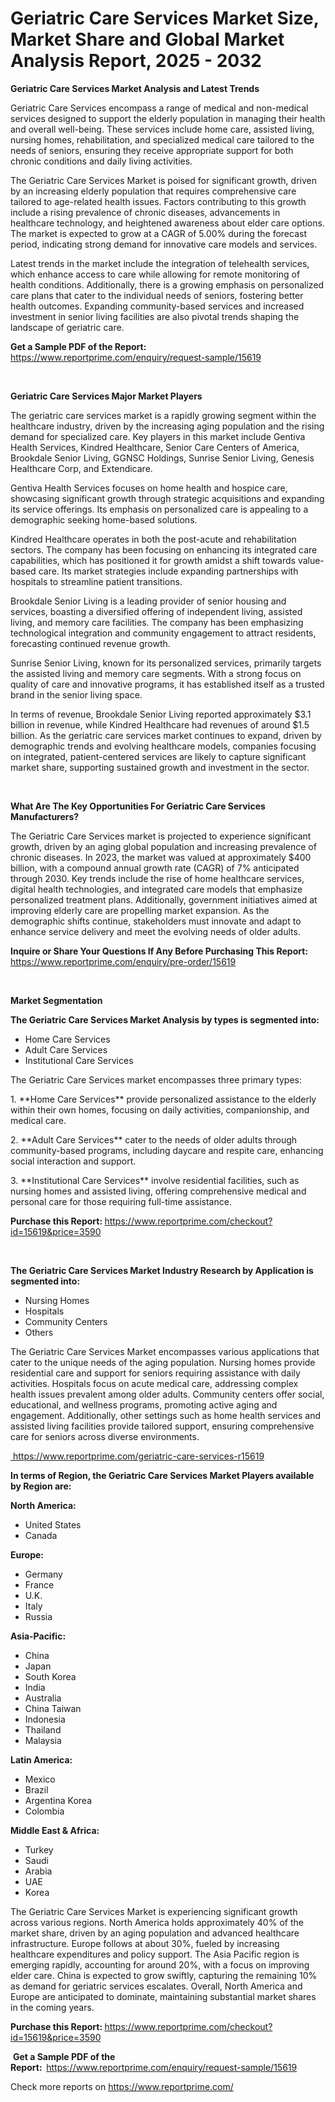 <p><h1>Geriatric Care Services Market Size, Market Share and Global Market Analysis Report, 2025 - 2032</h1></p><p><strong>Geriatric Care Services Market Analysis and Latest Trends</strong></p>
<p><p>Geriatric Care Services encompass a range of medical and non-medical services designed to support the elderly population in managing their health and overall well-being. These services include home care, assisted living, nursing homes, rehabilitation, and specialized medical care tailored to the needs of seniors, ensuring they receive appropriate support for both chronic conditions and daily living activities.</p><p>The Geriatric Care Services Market is poised for significant growth, driven by an increasing elderly population that requires comprehensive care tailored to age-related health issues. Factors contributing to this growth include a rising prevalence of chronic diseases, advancements in healthcare technology, and heightened awareness about elder care options. The market is expected to grow at a CAGR of 5.00% during the forecast period, indicating strong demand for innovative care models and services.</p><p>Latest trends in the market include the integration of telehealth services, which enhance access to care while allowing for remote monitoring of health conditions. Additionally, there is a growing emphasis on personalized care plans that cater to the individual needs of seniors, fostering better health outcomes. Expanding community-based services and increased investment in senior living facilities are also pivotal trends shaping the landscape of geriatric care.</p></p>
<p><strong>Get a Sample PDF of the Report:&nbsp;</strong> <a href="https://www.reportprime.com/enquiry/request-sample/15619?utm_campaign=3528&utm_medium=2&utm_source=Github&utm_content=ia&utm_term=20032025&utm_id=geriatric-care-services">https://www.reportprime.com/enquiry/request-sample/15619</a></p>
<p>&nbsp;</p>
<p><strong>Geriatric Care Services Major Market Players</strong></p>
<p><p>The geriatric care services market is a rapidly growing segment within the healthcare industry, driven by the increasing aging population and the rising demand for specialized care. Key players in this market include Gentiva Health Services, Kindred Healthcare, Senior Care Centers of America, Brookdale Senior Living, GGNSC Holdings, Sunrise Senior Living, Genesis Healthcare Corp, and Extendicare. </p><p>Gentiva Health Services focuses on home health and hospice care, showcasing significant growth through strategic acquisitions and expanding its service offerings. Its emphasis on personalized care is appealing to a demographic seeking home-based solutions.</p><p>Kindred Healthcare operates in both the post-acute and rehabilitation sectors. The company has been focusing on enhancing its integrated care capabilities, which has positioned it for growth amidst a shift towards value-based care. Its market strategies include expanding partnerships with hospitals to streamline patient transitions.</p><p>Brookdale Senior Living is a leading provider of senior housing and services, boasting a diversified offering of independent living, assisted living, and memory care facilities. The company has been emphasizing technological integration and community engagement to attract residents, forecasting continued revenue growth.</p><p>Sunrise Senior Living, known for its personalized services, primarily targets the assisted living and memory care segments. With a strong focus on quality of care and innovative programs, it has established itself as a trusted brand in the senior living space.</p><p>In terms of revenue, Brookdale Senior Living reported approximately $3.1 billion in revenue, while Kindred Healthcare had revenues of around $1.5 billion. As the geriatric care services market continues to expand, driven by demographic trends and evolving healthcare models, companies focusing on integrated, patient-centered services are likely to capture significant market share, supporting sustained growth and investment in the sector.</p></p>
<p>&nbsp;</p>
<p><strong>What Are The Key Opportunities For Geriatric Care Services Manufacturers?</strong></p>
<p><p>The Geriatric Care Services market is projected to experience significant growth, driven by an aging global population and increasing prevalence of chronic diseases. In 2023, the market was valued at approximately $400 billion, with a compound annual growth rate (CAGR) of 7% anticipated through 2030. Key trends include the rise of home healthcare services, digital health technologies, and integrated care models that emphasize personalized treatment plans. Additionally, government initiatives aimed at improving elderly care are propelling market expansion. As the demographic shifts continue, stakeholders must innovate and adapt to enhance service delivery and meet the evolving needs of older adults.</p></p>
<p><strong>Inquire or Share Your Questions If Any Before Purchasing This Report:</strong> <a href="https://www.reportprime.com/enquiry/pre-order/15619?utm_campaign=3528&utm_medium=2&utm_source=Github&utm_content=ia&utm_term=20032025&utm_id=geriatric-care-services">https://www.reportprime.com/enquiry/pre-order/15619</a></p>
<p>&nbsp;</p>
<p><strong>Market Segmentation</strong></p>
<p><strong>The Geriatric Care Services Market Analysis by types is segmented into:</strong></p>
<p><ul><li>Home Care Services</li><li>Adult Care Services</li><li>Institutional Care Services</li></ul></p>
<p><p>The Geriatric Care Services market encompasses three primary types: </p><p>1. **Home Care Services** provide personalized assistance to the elderly within their own homes, focusing on daily activities, companionship, and medical care.</p><p>2. **Adult Care Services** cater to the needs of older adults through community-based programs, including daycare and respite care, enhancing social interaction and support.</p><p>3. **Institutional Care Services** involve residential facilities, such as nursing homes and assisted living, offering comprehensive medical and personal care for those requiring full-time assistance.</p></p>
<p><strong>Purchase this Report:&nbsp;</strong><a href="https://www.reportprime.com/checkout?id=15619&price=3590&utm_campaign=3528&utm_medium=2&utm_source=Github&utm_content=ia&utm_term=20032025&utm_id=geriatric-care-services">https://www.reportprime.com/checkout?id=15619&price=3590</a></p>
<p>&nbsp;</p>
<p><strong>The Geriatric Care Services Market Industry Research by Application is segmented into:</strong></p>
<p><ul><li>Nursing Homes</li><li>Hospitals</li><li>Community Centers</li><li>Others</li></ul></p>
<p><p>The Geriatric Care Services Market encompasses various applications that cater to the unique needs of the aging population. Nursing homes provide residential care and support for seniors requiring assistance with daily activities. Hospitals focus on acute medical care, addressing complex health issues prevalent among older adults. Community centers offer social, educational, and wellness programs, promoting active aging and engagement. Additionally, other settings such as home health services and assisted living facilities provide tailored support, ensuring comprehensive care for seniors across diverse environments.</p></p>
<p><a href="https://www.reportprime.com/geriatric-care-services-r15619?utm_campaign=3528&utm_medium=2&utm_source=Github&utm_content=ia&utm_term=20032025&utm_id=geriatric-care-services">&nbsp;https://www.reportprime.com/geriatric-care-services-r15619</a></p>
<p><strong>In terms of Region, the Geriatric Care Services Market Players available by Region are:</strong></p>
<p>
    <p> <strong> North America: </strong>
        <ul>
            <li>United States</li>
            <li>Canada</li>
        </ul>
        </p> 
    <p> <strong> Europe: </strong>
        <ul>
            <li>Germany</li>
            <li>France</li>
            <li>U.K.</li>
            <li>Italy</li>
            <li>Russia</li>
        </ul>
        </p> 
    <p> <strong> Asia-Pacific: </strong>
        <ul>
            <li>China</li>
            <li>Japan</li>
            <li>South Korea</li>
            <li>India</li>
            <li>Australia</li>
            <li>China Taiwan</li>
            <li>Indonesia</li>
            <li>Thailand</li>
            <li>Malaysia</li>
        </ul>
        </p> 
    <p> <strong> Latin America: </strong>
        <ul>
            <li>Mexico</li>
            <li>Brazil</li>
            <li>Argentina Korea</li>
            <li>Colombia</li>
        </ul>
        </p> 
    <p> <strong> Middle East & Africa: </strong>
        <ul>
            <li>Turkey</li>
            <li>Saudi</li>
            <li>Arabia</li>
            <li>UAE</li>
            <li>Korea</li>
        </ul>
    </p>
    </p>
<p><p>The Geriatric Care Services Market is experiencing significant growth across various regions. North America holds approximately 40% of the market share, driven by an aging population and advanced healthcare infrastructure. Europe follows at about 30%, fueled by increasing healthcare expenditures and policy support. The Asia Pacific region is emerging rapidly, accounting for around 20%, with a focus on improving elder care. China is expected to grow swiftly, capturing the remaining 10% as demand for geriatric services escalates. Overall, North America and Europe are anticipated to dominate, maintaining substantial market shares in the coming years.</p></p>
<p><strong>Purchase this Report: </strong><a href="https://www.reportprime.com/checkout?id=15619&price=3590&utm_campaign=3528&utm_medium=2&utm_source=Github&utm_content=ia&utm_term=20032025&utm_id=geriatric-care-services">https://www.reportprime.com/checkout?id=15619&price=3590</a></p>
<p>&nbsp;<strong>Get a Sample PDF of the Report:&nbsp;&nbsp;</strong><a href="https://www.reportprime.com/enquiry/request-sample/15619?utm_campaign=3528&utm_medium=2&utm_source=Github&utm_content=ia&utm_term=20032025&utm_id=geriatric-care-services">https://www.reportprime.com/enquiry/request-sample/15619</a></p>
<p><strong></strong></p>
<p>Check more reports on <a href="https://www.reportprime.com/?utm_campaign=3528&utm_medium=2&utm_source=Github&utm_content=ia&utm_term=20032025&utm_id=geriatric-care-services">https://www.reportprime.com/</a></p>